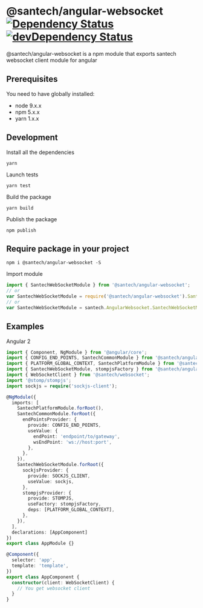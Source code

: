 @santech/angular-websocket
[![Dependency Status](https://david-dm.org/santech-org/studio/status.svg?path=%40santech%2Fangular-websocket)](https://david-dm.org/santech-org/studio?path=%40santech%2Fangular-websocket)
[![devDependency Status](https://david-dm.org/santech-org/studio/dev-status.svg?path=%40santech%2Fangular-websocket)](https://david-dm.org/santech-org/studio?path=%40santech%2Fangular-websocket&type=dev)
========

@santech/angular-websocket is a npm module that exports santech websocket client module for angular

## Prerequisites

You need to have globally installed:

* node 9.x.x
* npm 5.x.x
* yarn 1.x.x

## Development

Install all the dependencies

```
yarn
```

Launch tests

```
yarn test
```

Build the package

```
yarn build
```

Publish the package
```
npm publish
```

## Require package in your project

```
npm i @santech/angular-websocket -S
```

Import module

```javascript
import { SantechWebSocketModule } from '@santech/angular-websocket';
// or
var SantechWebSocketModule = require('@santech/angular-websocket').SantechWebSocketModule;
// or
var SantechWebSocketModule = santech.AngularWebsocket.SantechWebSocketModule;
```

## Examples

Angular 2

```typescript
import { Component, NgModule } from '@angular/core';
import { CONFIG_END_POINTS, SantechCommonModule } from '@santech/angular-common';
import { PLATFORM_GLOBAL_CONTEXT, SantechPlatformModule } from '@santech/angular-platform';
import { SantechWebSocketModule, stompjsFactory } from '@santech/angular-websocket';
import { WebSocketClient } from '@santech/websocket';
import '@stomp/stompjs';
import sockjs = require('sockjs-client');

@NgModule({
  imports: [
    SantechPlatformModule.forRoot(),
    SantechCommonModule.forRoot({
      endPointsProvider: {
        provide: CONFIG_END_POINTS,
        useValue: {
          endPoint: 'endpoint/to/gateway',
          wsEndPoint: 'ws://host:port',
        },
      },
    }),
    SantechWebSocketModule.forRoot({
      sockjsProvider: {
        provide: SOCKJS_CLIENT,
        useValue: sockjs,
      },
      stompjsProvider: {
        provide: STOMPJS,
        useFactory: stompjsFactory,
        deps: [PLATFORM_GLOBAL_CONTEXT],
      },
    }),
  ],
  declarations: [AppComponent]
})
export class AppModule {}

@Component({
  selector: 'app',
  template: 'template',
})
export class AppComponent {
  constructor(client: WebSocketClient) {
    // You get websocket client
  }
}
```
